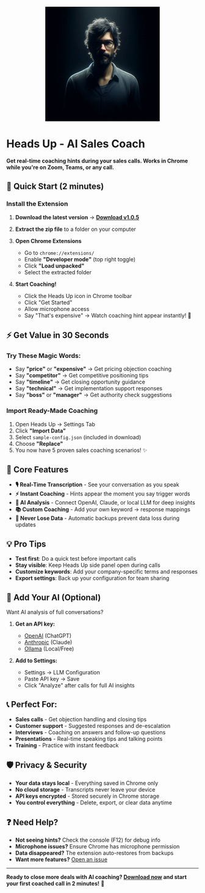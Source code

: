 <p align="center">
  <img src="extension/hint.jpeg" alt="Heads Up" width="300">
</p>

# Heads Up - AI Sales Coach

**Get real-time coaching hints during your sales calls. Works in Chrome while you're on Zoom, Teams, or any call.**

## 🚀 Quick Start (2 minutes)

### Install the Extension

1. **Download the latest version** → [**Download v1.0.5**](https://github.com/justynroberts/headsup/releases/latest/download/headsup-extension-v1.0.5.zip)

2. **Extract the zip file** to a folder on your computer

3. **Open Chrome Extensions**
   - Go to `chrome://extensions/`
   - Enable **"Developer mode"** (top right toggle)
   - Click **"Load unpacked"**
   - Select the extracted folder

4. **Start Coaching!**
   - Click the Heads Up icon in Chrome toolbar
   - Click "Get Started" 
   - Allow microphone access
   - Say "That's expensive" → Watch coaching hint appear instantly! 🎯

## ⚡ Get Value in 30 Seconds

### Try These Magic Words:
- Say **"price"** or **"expensive"** → Get pricing objection coaching
- Say **"competitor"** → Get competitive positioning tips  
- Say **"timeline"** → Get closing opportunity guidance
- Say **"technical"** → Get implementation support responses
- Say **"boss"** or **"manager"** → Get authority check suggestions

### Import Ready-Made Coaching
1. Open Heads Up → Settings Tab
2. Click **"Import Data"**
3. Select `sample-config.json` (included in download)
4. Choose **"Replace"** 
5. You now have 5 proven sales coaching scenarios! ✨

## 🎯 Core Features

- **🎙️ Real-Time Transcription** - See your conversation as you speak
- **⚡ Instant Coaching** - Hints appear the moment you say trigger words
- **🤖 AI Analysis** - Connect OpenAI, Claude, or local LLM for deep insights  
- **📚 Custom Coaching** - Add your own keyword → response mappings
- **💾 Never Lose Data** - Automatic backups prevent data loss during updates

## 💡 Pro Tips

- **Test first**: Do a quick test before important calls
- **Stay visible**: Keep Heads Up side panel open during calls
- **Customize keywords**: Add your company-specific terms and responses
- **Export settings**: Back up your configuration for team sharing

## 🔧 Add Your AI (Optional)

Want AI analysis of full conversations?

1. **Get an API key:**
   - [OpenAI](https://platform.openai.com) (ChatGPT) 
   - [Anthropic](https://console.anthropic.com) (Claude)
   - [Ollama](https://ollama.ai) (Local/Free)

2. **Add to Settings:**
   - Settings → LLM Configuration
   - Paste API key → Save
   - Click "Analyze" after calls for full AI insights

## 📞 Perfect For:

- **Sales calls** - Get objection handling and closing tips
- **Customer support** - Suggested responses and de-escalation
- **Interviews** - Coaching on answers and follow-up questions  
- **Presentations** - Real-time speaking tips and talking points
- **Training** - Practice with instant feedback

## 🛡️ Privacy & Security

- **Your data stays local** - Everything saved in Chrome only
- **No cloud storage** - Transcripts never leave your device
- **API keys encrypted** - Stored securely in Chrome storage
- **You control everything** - Delete, export, or clear data anytime

## ❓ Need Help?

- **Not seeing hints?** Check the console (F12) for debug info
- **Microphone issues?** Ensure Chrome has microphone permission
- **Data disappeared?** The extension auto-restores from backups
- **Want more features?** [Open an issue](https://github.com/justynroberts/headsup/issues)

---

**Ready to close more deals with AI coaching? [Download now](https://github.com/justynroberts/headsup/releases/latest) and start your first coached call in 2 minutes!** 🎯